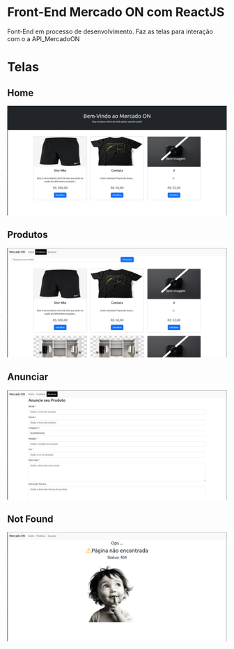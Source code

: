 # Front-End Mercado ON com ReactJS

Font-End em processo de desenvolvimento.
Faz as telas para interação com o a API_MercadoON

# Telas

## Home
![alt text](image.png)

## Produtos
![alt text](image-1.png)

## Anunciar
![alt text](image-2.png)

## Not Found
![alt text](image-3.png)